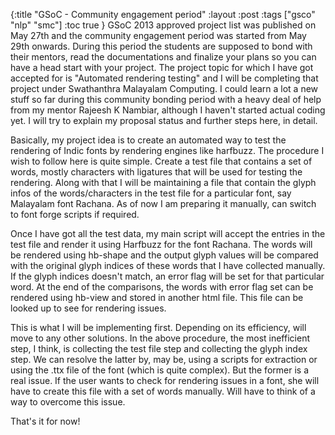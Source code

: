 {:title "GSoC - Community engagement period"
:layout :post
:tags  ["gsco" "nlp" "smc"]
:toc true
}
GSoC 2013 approved project list was published on May 27th and the community engagement period was started from May 29th onwards. During this period the students are supposed to bond with their mentors, read the documentations and finalize your plans so you can have a head start with your project. The project topic for which I have got accepted for is "Automated rendering testing" and I will be completing that project under Swathanthra Malayalam Computing. I could learn a lot a new stuff so far during this community bonding period with a heavy deal of help from my mentor Rajeesh K Nambiar, although I haven't started actual coding yet. I will try to explain my proposal status and further steps here, in detail.

Basically, my project idea is to create an automated way to test the rendering of Indic fonts by rendering engines like harfbuzz. The procedure I wish to follow here is quite simple. Create a test file that contains a set of words, mostly characters with ligatures that will be used for testing the rendering. Along with that I will be maintaining a file that contain the glyph infos of the words/characters in the test file for a particular font, say Malayalam font Rachana. As of now I am preparing it manually, can switch to font forge scripts if required.

Once I have got all the test data, my main script will accept the entries in the test file and render it using Harfbuzz for the font Rachana. The words will be rendered using hb-shape and the output glyph values will be compared with the original glyph indices of these words that I have collected manually. If the glyph indices doesn't match, an error flag will be set for that particular word. At the end of the comparisons, the words with error flag set can be rendered using hb-view and stored in another html file. This file can be looked up to see for rendering issues.

This is what I will be implementing first. Depending on its efficiency, will move to any other solutions. In the above procedure, the most inefficient step, I think, is collecting the test file step and collecting the glyph index step. We can resolve the latter by, may be, using a scripts for extraction or using the .ttx file of the font (which is quite complex). But the former is a real issue. If the user wants to check for rendering issues in a font, she will have to create this file with a set of words manually. Will have to think of a way to overcome this issue.

That's it for now!
